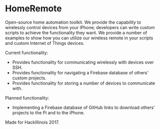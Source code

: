 # HomeRemote
Open-source home automation toolkit. We provide the capability to wirelessly control devices from your iPhone; developers can write custom scripts to achieve the functionality they want. We provide a number of examples to show how you can utilize our wireless remote in your scripts and custom Internet of Things devices.

Current functionality:
- Provides functionality for communicating wirelessly with devices over SSH.
- Provides functionality for navigating a Firebase database of others' custom projects.
- Provides functionality for storing a number of devices to communicate with.

Planned functionality:
- Implementing a Firebase database of GitHub links to download others' projects to the Pi and to the iPhone.

Made for HackIllinois 2017.
